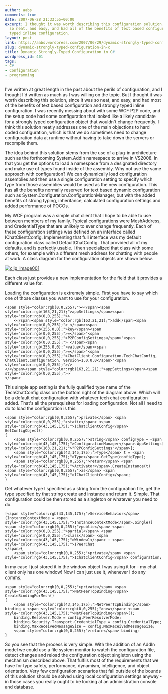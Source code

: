 ```yaml
---
author: aabs
comments: true
date: 2007-06-28 21:33:55+00:00
excerpt: I thought it was worth describing this configuration solution, since it was
  so neat, and easy, and had all of the benefits of text based configuration and strongly
  typed inline configuration.
layout: post
link: https://aabs.wordpress.com/2007/06/29/dynamic-strongly-typed-configuration-in-c/
slug: dynamic-strongly-typed-configuration-in-c
title: Dynamic Strongly-Typed Configuration in C#
wordpress_id: 401
tags:
- C#
- Configuration
- programming
---
```


I've written at great length in the past about the perils of configuration, and I thought I'd written as much as I was willing on the topic. But I thought it was worth describing this solution, since it was so neat, and easy, and had most of the benefits of text based configuration and strongly typed inline configuration. I was recently messing about with some WCF P2P code, and the setup code had some configuration that looked like a likely candidate for a strongly typed configuration object that wouldn't change frequently. I think this solution neatly addresses one of the main objections to hard coded configuration, which is that we do sometimes need to change configuration data at runtime without having to take down the servers or recompile them. 

The idea behind this solution stems from the use of a plug-in architecture such as the forthcoming System.AddIn namespace to arrive in VS2008. In that you get the options to load a namespace from a designated directory and make use of types found inside of the assembly. Why not use the same approach with configuration? We can dynamically load configuration assemblies and then use a single configuration setting to specify which type from those assemblies would be used as the new configuration. This has all the benefits normally reserved for text based dynamic configuration such as System.Configuration.ConfigurationManager, but with the added benefits of strong typing, inheritance, calculated configuration settings and added performance of POCOs.  

My WCF program was a simple chat client that I hope to be able to use between members of my family. Typical configurations were MeshAddress, and CredentialType that are unlikely to ever change frequently. Each of these configuration settings was defined on an interface called IChatClientConfig. Implementing that full interface was my default configuration class called DefaultChatConfig. That provided all of my defaults, and is perfectly usable. I then specialized that class with some others, for example with a different mesh address for chatting with people at work. A class diagram for the configuration objects are shown below.  

[![clip_image001](http://aabs.files.wordpress.com/2007/06/clip-image001-thumb.png)](http://aabs.files.wordpress.com/2007/06/clip-image001.png)  

Each class just provides a new implementation for the field that it provides a different value for.  

Loading the configuration is extremely simple. First you have to say which one of those classes you want to use for your configuration.
    
    <span style="color:rgb(0,0,255);"><</span><span style="color:rgb(163,21,21);">appSettings</span><span style="color:rgb(0,0,255);">>
        <</span><span style="color:rgb(163,21,21);">add</span><span style="color:rgb(0,0,255);"> </span><span style="color:rgb(255,0,0);">key</span><span style="color:rgb(0,0,255);">=</span>"<span style="color:rgb(0,0,255);">P2PConfigSettings</span>"<span style="color:rgb(0,0,255);"> </span><span style="color:rgb(255,0,0);">value</span><span style="color:rgb(0,0,255);">=</span>"<span style="color:rgb(0,0,255);">ChatClient.Configuration.TechChatConfig, ChatClient.Configuration, Version=1.0.0.0</span>"<span style="color:rgb(0,0,255);">/>
    </</span><span style="color:rgb(163,21,21);">appSettings</span><span style="color:rgb(0,0,255);">>
    </span>

[](http://11011.net/software/vspaste)


This simple app setting is the fully qualified type name of the TechChatConfig class on the bottom right of the diagram above. Which will be a default chat configuration with whatever tech chat configuration added. That's all the prerequisites for loading configuration. Not all I need to do to load the configuration is this:
    
    <span style="color:rgb(0,0,255);">private</span> <span style="color:rgb(0,0,255);">static</span> <span style="color:rgb(43,145,175);">IChatClientConfig</span> GetConfigObject()
    {
        <span style="color:rgb(0,0,255);">string</span> configType = <span style="color:rgb(43,145,175);">ConfigurationManager</span>.AppSettings[<span style="color:rgb(163,21,21);">"P2PConfigSettings"</span>];
        <span style="color:rgb(43,145,175);">Type</span> t = <span style="color:rgb(43,145,175);">Type</span>.GetType(configType);
        <span style="color:rgb(0,0,255);">return</span> <span style="color:rgb(43,145,175);">Activator</span>.CreateInstance(t) <span style="color:rgb(0,0,255);">as</span> <span style="color:rgb(43,145,175);">IChatClientConfig</span>;
    }
    

[](http://11011.net/software/vspaste)


Get whatever type I specified as a string from the configuration file, get the type specified by that string create and instance and return it. Simple. That configuration could be then stored as a singleton or whatever you need to do.
    
    [<span style="color:rgb(43,145,175);">ServiceBehavior</span>(InstanceContextMode = <span style="color:rgb(43,145,175);">InstanceContextMode</span>.Single)]
    <span style="color:rgb(0,0,255);">public</span> <span style="color:rgb(0,0,255);">partial</span> <span style="color:rgb(0,0,255);">class</span> <span style="color:rgb(43,145,175);">Window1</span> : <span style="color:rgb(43,145,175);">IPeerChat
    </span>{
        <span style="color:rgb(0,0,255);">private</span> <span style="color:rgb(43,145,175);">IChatClientConfig</span> configuration;
    

[](http://11011.net/software/vspaste)


In my case I just stored it in the window object I was using it for - my chat client only has one window! Now I can just use it, whenever I do any comms.
    
    <span style="color:rgb(0,0,255);">private</span> <span style="color:rgb(43,145,175);">NetPeerTcpBinding</span> CreateBindingForMesh()
    {
        <span style="color:rgb(43,145,175);">NetPeerTcpBinding</span> binding = <span style="color:rgb(0,0,255);">new</span> <span style="color:rgb(43,145,175);">NetPeerTcpBinding</span>();
        binding.Resolver.Mode = config.PeerResolverMode;
        binding.Security.Transport.CredentialType = config.CredentialType;
        binding.MaxReceivedMessageSize = config.MaxReceivedMessageSize;
        <span style="color:rgb(0,0,255);">return</span> binding;
    }
    

[](http://11011.net/software/vspaste)[](http://11011.net/software/vspaste)


So you see that the process is very simple. With the addition of an AddIn model we could use a file system monitor to watch the configuration file, detect changes and reload the configuration object singleton using the mechanism described above. That fulfils most of the requirements that we have for type safety, performance, dynamism, intelligence, and object orientation. Very few configuration scenarios that fall outside of the bounds of this solution should be solved using local configuration settings anyway - in those cases you really ought to be looking at an administration console and database.
